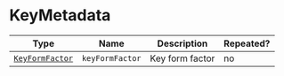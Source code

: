 # KeyMetadata

Type|Name|Description|Repeated?
-|-|-|-
[`KeyFormFactor`](../enums/keyformfactor)|`keyFormFactor`|Key form factor|no
